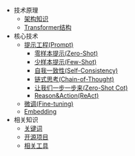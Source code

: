 <!-- _sidebar.md -->

* 技术原理
  * [架构知识](/docs/gpt.架构知识.md)
  * [Transformer结构](/docs/gpt.transformer.md)
* 核心技术
  * [提示工程(Prompt)](/docs/prompt.md)
    * [零样本提示(Zero-Shot)](/docs/prompt.zero-shot.md)
    * [少样本提示(Few-Shot)](/docs/prompt.few-shot.md)
    * [自我一致性(Self-Consistency)](/docs/prompt.self-consistency.md)
    * [链式思考(Chain-of-Thought)](/docs/prompt.cot.md)
    * [让我们一步一步来(Zero-Shot Cot)](/docs/prompt.zero-shot-cot.md)
    * [Reason&Action(ReAct)](/docs/prompt.react.md)
  * [微调(Fine-tuning)](/docs/finetune.md)
  * [Embedding](/docs/embedding.md)
* 相关知识
  * [关键词](/docs/others.关键词.md)
  * [开源项目](docs/others.开源项目.md)
  * [相关工具](docs/others.相关工具.md)

